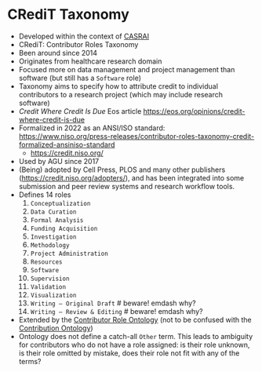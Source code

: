 # CRediT Taxonomy

- Developed within the context of [CASRAI](#CASRAI)
- CRediT: Contributor Roles Taxonomy
- Been around since 2014
- Originates from healthcare research domain
- Focused more on data management and project management than software (but still has a `Software` role)
- Taxonomy aims to specify how to attribute credit to individual contributors to a research project (which may include research software)
- _Credit Where Credit Is Due_ Eos article https://eos.org/opinions/credit-where-credit-is-due
- Formalized in 2022 as an ANSI/ISO standard: https://www.niso.org/press-releases/contributor-roles-taxonomy-credit-formalized-ansiniso-standard
    - https://credit.niso.org/
- Used by AGU since 2017
- (Being) adopted by Cell Press, PLOS and many other publishers (https://credit.niso.org/adopters/), and has been integrated into some submission and peer review systems and research workflow tools.
- Defines 14 roles
    1. `Conceptualization`
    2. `Data Curation`
    3. `Formal Analysis`
    4. `Funding Acquisition`
    5. `Investigation`
    6. `Methodology`
    7. `Project Administration`
    8. `Resources`
    9. `Software`
    10. `Supervision`
    11. `Validation`
    12. `Visualization`
    13. `Writing – Original Draft` # beware! emdash why?
    14. `Writing – Review & Editing` # beware! emdash why?
- Extended by the [Contributor Role Ontology](tax-contributor-role-ontology.md) (not to be confused with the [Contribution Ontology](tax-contribution-ontology.md))
- Ontology does not define a catch-all `Other` term. This leads to ambiguity for contributors who do not have a role assigned: is their role unknown, is their role omitted by mistake, does their role not fit with any of the terms?
